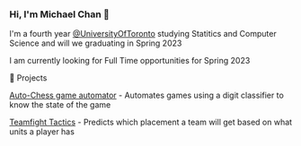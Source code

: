 ### Hi, I'm Michael Chan 👋

I'm a fourth year [@UniversityOfToronto](https://uwaterloo.ca/) studying Statitics and Computer Science and will we graduating in Spring 2023

I am currently looking for Full Time opportunities for Spring 2023


🔭 Projects

[Auto-Chess game automator](https://github.com/Michael-Chan1/game-automator-using-digit-classifier) - Automates games using a digit classifier to know the state of the game

[Teamfight Tactics](https://github.com/Michael-Chan1/teamfighttactics-placement-predictor) - Predicts which placement a team will get based on what units a player has
